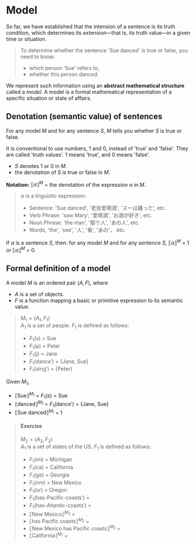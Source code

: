 # Model

So far, we have established that the intension of a sentence is its truth condition, which determines its extension—that is, its truth value—in a given time or situation. 

> To determine whether the sentence 'Sue danced' is true or false, you need to know: <br>
> - which person 'Sue' refers to;
> - whether this person danced.

We represent such information using an **abstract mathematical structure** called a *model*. A model is a formal mathematical representation of a specific situation or state of affairs.

## Denotation (semantic value) of sentences

For any model *M* and for any sentence *S*, $M$ tells you whether *S* is true or false.

It is conventional to use numbers, 1 and 0, instead of 'true' and 'false'. They are called 'truth values'. 1 means 'true', and 0 means 'false'.
- *S* denotes 1 or 0 in $M$. 
- the denotation of *S* is true or false in $M$.

**Notation:** $⟦\alpha⟧^M$ = the denotation of the expression $\alpha$ in $M$. 

> $\alpha$ is a linguistic expression: <br>
> - Sentence: 'Sue danced', '老张爱喝酒', 'スーは踊った', etc. 
> - Verb Phrase: 'saw Mary', '爱喝酒', 'お酒が好き', etc. 
> - Noun Phrase: 'the man', '那个人', 'あの人', etc. 
> - Words, 'the', 'see', '人', '看', 'あの'， etc.  

If $\alpha$ is a sentence *S*, then: for any model $M$ and for any sentence *S*, $⟦\alpha⟧^M$ = 1 or $⟦\alpha⟧^M$ = 0. 

## Formal definition of a model

A model $M$ is an ordered pair $(A, F)$, where 
- $A$ is a set of objects. 
- $F$ is a function mapping a basic or primitive expression to its semantic value. 

> $M_1 = (A_1, F_1)$ <br>
> $A_1$ is a set of people. $F_1$ is defined as follows:
> - $F_1 (\textsf{s})$ = Sue
> - $F_1 (\textsf{p})$ = Peter
> - $F_1 (\textsf{j})$ = Jane
> - $F_1 (\text{dance}')$ = {Jane, Sue}
> - $F_1 (\text{sing}')$ = {Peter}

Given $M_1$, 
- $⟦\text{Sue}⟧^{M_1}$ = $F_1 (\text{s})$ = Sue
- $⟦\text{danced}⟧^{M_1}$ = $F_1 (\text{dance}')$ = {Jane, Sue}
- $⟦\text{Sue danced}⟧^{M_1}$ = 1

> #### Exercise
> $M_2 = (A_2, F_2)$ <br>
> $A_1$ is a set of states of the US. $F_1$ is defined as follows:
> - $F_1 (\textsf{mi})$ = Michigan
> - $F_1 (\textsf{ca})$ = California
> - $F_1 (\textsf{ge})$ = Georgia
> - $F_1 (\textsf{nm})$ = New Mexico
> - $F_1 (\textsf{or})$ = Oregon
> - $F_1 (\textsf{has-Pacific-coasts}')$ =
> - $F_1 (\textsf{has-Altantic-coasts}')$ =
> - $⟦\text{New Mexico}⟧^{M_2}$ =
> - $⟦\text{has Pacific coasts}⟧^{M_2}$ =
> - $⟦\text{New Mexico has Pacific coasts}⟧^{M_2}$ =
> - $⟦\text{California}⟧^{M_1}$ =



